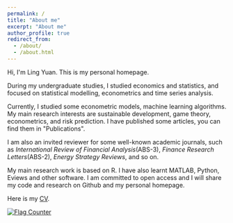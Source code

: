 ```yaml
---
permalink: /
title: "About me"
excerpt: "About me"
author_profile: true
redirect_from: 
  - /about/
  - /about.html
---
```


Hi, I'm Ling Yuan. This is my personal homepage.

During my undergraduate studies, I studied economics and statistics, and focused on statistical modelling, econometrics and time series analysis.

Currently, I studied some econometric models, machine learning algorithms. My main research interests are sustainable development, game theory, econometrics, and risk prediction. I have published some articles, you can find them in "Publications".

I am also an invited reviewer for some well-known academic journals, such as *International Review of Financial Analysis*(ABS-3), *Finance Research Letters*(ABS-2), *Energy Strategy Reviews*, and so on.

My main research work is based on R. I have also learnt MATLAB, Python, Eviews and other software. I am committed to open access and I will share my code and research on Github and my personal homepage.

Here is my [CV](../assets/Ling_CV__1.pdf).

<a href="https://info.flagcounter.com/3Kp5"><img src="https://s11.flagcounter.com/mini/3Kp5/bg_FFFFFF/txt_000000/border_CCCCCC/flags_0/" alt="Flag Counter" border="0"></a>
